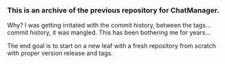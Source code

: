 ### This is an archive of the previous repository for ChatManager.
Why? I was getting irritated with the commit history, between the tags... commit history, it was mangled. This has been bothering me for years...

The end goal is to start on a new leaf with a fresh repository from scratch with proper version release and tags.
